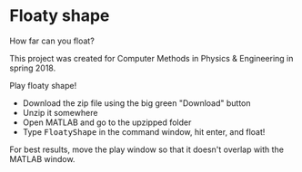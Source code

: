 # Floaty shape
How far can you float?

This project was created for Computer Methods in Physics & Engineering in spring 2018. 

Play floaty shape!
 * Download the zip file using the big green "Download" button
 * Unzip it somewhere
 * Open MATLAB and go to the upzipped folder
 * Type <tt>FloatyShape</tt> in the command window, hit enter, and float!

For best results, move the play window so that it doesn't overlap with the MATLAB window.
